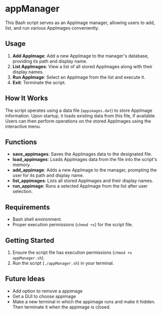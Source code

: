 
# appManager
This Bash script serves as an AppImage manager, allowing users to add, list, and run various AppImages conveniently.

## Usage

1. **Add AppImage**: Add a new AppImage to the manager's database, providing its path and display name.
2. **List AppImages**: View a list of all stored AppImages along with their display names.
3. **Run AppImage**: Select an AppImage from the list and execute it.
4. **Exit**: Terminate the script.

## How It Works

The script operates using a data file (`appimages.dat`) to store AppImage information. Upon startup, it loads existing data from this file, if available. Users can then perform operations on the stored AppImages using the interactive menu.

## Functions

- **save_appimages**: Saves the AppImages data to the designated file.
- **load_appimages**: Loads AppImages data from the file into the script's memory.
- **add_appimage**: Adds a new AppImage to the manager, prompting the user for its path and display name.
- **list_appimages**: Lists all stored AppImages and their display names.
- **run_appimage**: Runs a selected AppImage from the list after user selection.

## Requirements

- Bash shell environment.
- Proper execution permissions (`chmod +x`) for the script file.

## Getting Started

1. Ensure the script file has execution permissions (`chmod +x appManager.sh`).
2. Run the script (`./appManager.sh`) in your terminal.

## Future Ideas
- Add option to remove a appimage
- Get a GUI to choose appimage
- Make a new terminal in which the appimage runs and make it hidden. Then terminate it when the appimage is closed.
